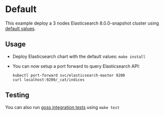 # Default

This example deploy a 3 nodes Elasticsearch 8.0.0-snapshot cluster using
[default values][].


## Usage

* Deploy Elasticsearch chart with the default values: `make install`

* You can now setup a port forward to query Elasticsearch API:

  ```
  kubectl port-forward svc/elasticsearch-master 9200
  curl localhost:9200/_cat/indices
  ```


## Testing

You can also run [goss integration tests][] using `make test`


[goss integration tests]: https://github.com/elastic/helm-charts/tree/master/elasticsearch/examples/default/test/goss.yaml
[default values]: https://github.com/elastic/helm-charts/tree/master/elasticsearch/values.yaml
